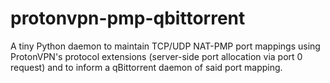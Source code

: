 # protonvpn-pmp-qbittorrent

A tiny Python daemon to maintain TCP/UDP NAT-PMP port mappings using
ProtonVPN's protocol extensions (server-side port allocation via port 0
request) and to inform a qBittorrent daemon of said port mapping.
